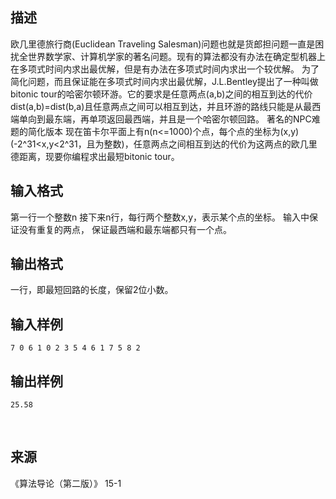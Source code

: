 ## 描述

欧几里德旅行商(Euclidean Traveling Salesman)问题也就是货郎担问题一直是困扰全世界数学家、计算机学家的著名问题。现有的算法都没有办法在确定型机器上在多项式时间内求出最优解，但是有办法在多项式时间内求出一个较优解。 为了简化问题，而且保证能在多项式时间内求出最优解，J.L.Bentley提出了一种叫做bitonic tour的哈密尔顿环游。它的要求是任意两点(a,b)之间的相互到达的代价dist(a,b)=dist(b,a)且任意两点之间可以相互到达，并且环游的路线只能是从最西端单向到最东端，再单项返回最西端，并且是一个哈密尔顿回路。 著名的NPC难题的简化版本 现在笛卡尔平面上有n(n<=1000)个点，每个点的坐标为(x,y)(-2^31<x,y<2^31，且为整数)，任意两点之间相互到达的代价为这两点的欧几里德距离，现要你编程求出最短bitonic tour。 

## 输入格式

第一行一个整数n 接下来n行，每行两个整数x,y，表示某个点的坐标。 输入中保证没有重复的两点， 保证最西端和最东端都只有一个点。 

## 输出格式

一行，即最短回路的长度，保留2位小数。 

## 输入样例

```plaintext
7 0 6 1 0 2 3 5 4 6 1 7 5 8 2 
```

## 输出样例

```plaintext
25.58 
```



 

## 来源

《算法导论（第二版）》 15-1

